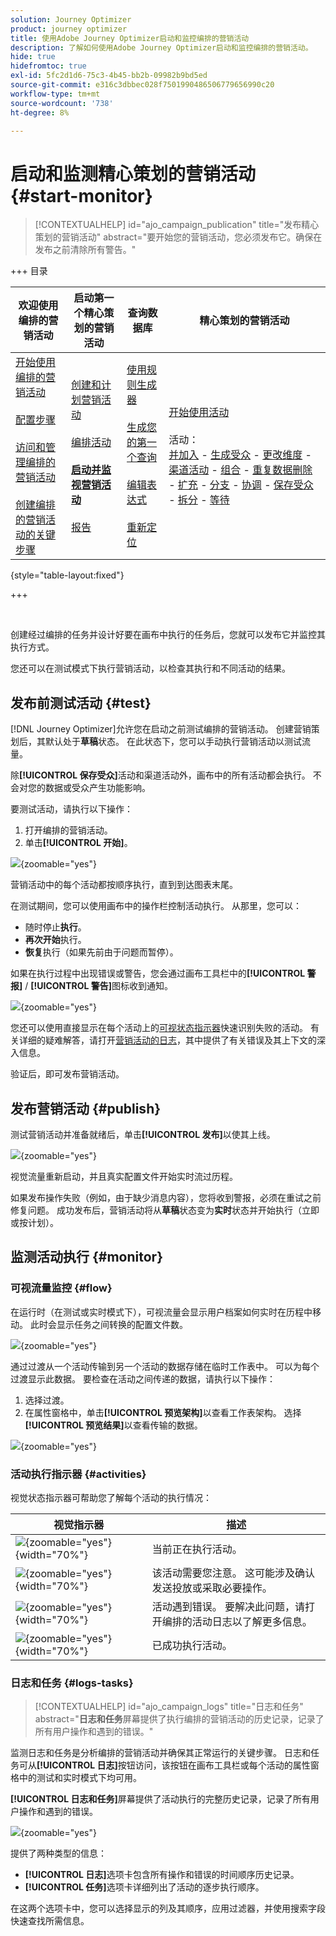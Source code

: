 ```yaml
---
solution: Journey Optimizer
product: journey optimizer
title: 使用Adobe Journey Optimizer启动和监控编排的营销活动
description: 了解如何使用Adobe Journey Optimizer启动和监控编排的营销活动。
hide: true
hidefromtoc: true
exl-id: 5fc2d1d6-75c3-4b45-bb2b-09982b9bd5ed
source-git-commit: e316c3dbbec028f7501990486506779656990c20
workflow-type: tm+mt
source-wordcount: '738'
ht-degree: 8%

---
```


# 启动和监测精心策划的营销活动 {#start-monitor}

>[!CONTEXTUALHELP]
>id="ajo_campaign_publication"
>title="发布精心策划的营销活动"
>abstract="要开始您的营销活动，您必须发布它。确保在发布之前清除所有警告。"

+++ 目录

| 欢迎使用编排的营销活动 | 启动第一个精心策划的营销活动 | 查询数据库 | 精心策划的营销活动 |
|---|---|---|---|
| [开始使用编排的营销活动](gs-orchestrated-campaigns.md)<br/><br/>[配置步骤](configuration-steps.md)<br/><br/>[访问和管理编排的营销活动](access-manage-orchestrated-campaigns.md)<br/><br/>[创建编排的营销活动的关键步骤](gs-campaign-creation.md) | [创建和计划营销活动](create-orchestrated-campaign.md)<br/><br/>[编排活动](orchestrate-activities.md)<br/><br/><b>[启动并监视营销活动](start-monitor-campaigns.md)</b><br/><br/>[报告](reporting-campaigns.md) | [使用规则生成器](orchestrated-rule-builder.md)<br/><br/>[生成您的第一个查询](build-query.md)<br/><br/>[编辑表达式](edit-expressions.md)<br/><br/>[重新定位](retarget.md) | [开始使用活动](activities/about-activities.md)<br/><br/>活动：<br/>[并加入](activities/and-join.md) - [生成受众](activities/build-audience.md) - [更改维度](activities/change-dimension.md) - [渠道活动](activities/channels.md) - [组合](activities/combine.md) - [重复数据删除](activities/deduplication.md) - [扩充](activities/enrichment.md) - [分支](activities/fork.md) - [协调](activities/reconciliation.md) - [保存受众](activities/save-audience.md) - [拆分](activities/split.md) - [等待](activities/wait.md) |

{style="table-layout:fixed"}

+++

<br/>

创建经过编排的任务并设计好要在画布中执行的任务后，您就可以发布它并监控其执行方式。

您还可以在测试模式下执行营销活动，以检查其执行和不同活动的结果。

## 发布前测试活动 {#test}

[!DNL Journey Optimizer]允许您在启动之前测试编排的营销活动。 创建营销策划后，其默认处于&#x200B;**草稿**&#x200B;状态。 在此状态下，您可以手动执行营销活动以测试流量。

除&#x200B;**[!UICONTROL 保存受众]**&#x200B;活动和渠道活动外，画布中的所有活动都会执行。 不会对您的数据或受众产生功能影响。

要测试活动，请执行以下操作：

1. 打开编排的营销活动。
2. 单击&#x200B;**[!UICONTROL 开始]**。

![](assets/campaign-start.png){zoomable="yes"}

营销活动中的每个活动都按顺序执行，直到到达图表末尾。

在测试期间，您可以使用画布中的操作栏控制活动执行。 从那里，您可以：

* 随时停止&#x200B;**执行**。
* **再次开始**&#x200B;执行。
* **恢复**&#x200B;执行（如果先前由于问题而暂停）。

如果在执行过程中出现错误或警告，您会通过画布工具栏中的&#x200B;**[!UICONTROL 警报]** / **[!UICONTROL 警告]**&#x200B;图标收到通知。

![](assets/campaign-warning.png){zoomable="yes"}

您还可以使用直接显示在每个活动上的[可视状态指示器](#activities)快速识别失败的活动。 有关详细的疑难解答，请打开[营销活动的日志](#logs-tasks)，其中提供了有关错误及其上下文的深入信息。

验证后，即可发布营销活动。

## 发布营销活动 {#publish}

测试营销活动并准备就绪后，单击&#x200B;**[!UICONTROL 发布]**&#x200B;以使其上线。

![](assets/campaign-publish.png){zoomable="yes"}

视觉流量重新启动，并且真实配置文件开始实时流过历程。

如果发布操作失败（例如，由于缺少消息内容），您将收到警报，必须在重试之前修复问题。 成功发布后，营销活动将从&#x200B;**草稿**&#x200B;状态变为&#x200B;**实时**&#x200B;状态并开始执行（立即或按计划）。

## 监测活动执行 {#monitor}

### 可视流量监控 {#flow}

在运行时（在测试或实时模式下），可视流量会显示用户档案如何实时在历程中移动。 此时会显示任务之间转换的配置文件数。

![](assets/workflow-execution.png){zoomable="yes"}

通过过渡从一个活动传输到另一个活动的数据存储在临时工作表中。 可以为每个过渡显示此数据。 要检查在活动之间传递的数据，请执行以下操作：

1. 选择过渡。
1. 在属性窗格中，单击&#x200B;**[!UICONTROL 预览架构]**&#x200B;以查看工作表架构。 选择&#x200B;**[!UICONTROL 预览结果]**&#x200B;以查看传输的数据。

![](assets/transition.png){zoomable="yes"}

### 活动执行指示器 {#activities}

视觉状态指示器可帮助您了解每个活动的执行情况：

| 视觉指示器 | 描述 |
|-----|------------|
| ![](assets/activity-status-pending.png){zoomable="yes"}{width="70%"} | 当前正在执行活动。 |
| ![](assets/activity-status-orange.png){zoomable="yes"}{width="70%"} | 该活动需要您注意。 这可能涉及确认发送投放或采取必要操作。 |
| ![](assets/activity-status-red.png){zoomable="yes"}{width="70%"} | 活动遇到错误。 要解决此问题，请打开编排的活动日志以了解更多信息。 |
| ![](assets/activity-status-green.png){zoomable="yes"}{width="70%"} | 已成功执行活动。 |

### 日志和任务 {#logs-tasks}

>[!CONTEXTUALHELP]
>id="ajo_campaign_logs"
>title="日志和任务"
>abstract="**日志和任务**&#x200B;屏幕提供了执行编排的营销活动的历史记录，记录了所有用户操作和遇到的错误。"

监测日志和任务是分析编排的营销活动并确保其正常运行的关键步骤。 日志和任务可从&#x200B;**[!UICONTROL 日志]**&#x200B;按钮访问，该按钮在画布工具栏或每个活动的属性窗格中的测试和实时模式下均可用。

**[!UICONTROL 日志和任务]**&#x200B;屏幕提供了活动执行的完整历史记录，记录了所有用户操作和遇到的错误。

![](assets/workflow-logs.png){zoomable="yes"}

提供了两种类型的信息：

* **[!UICONTROL 日志]**&#x200B;选项卡包含所有操作和错误的时间顺序历史记录。
* **[!UICONTROL 任务]**&#x200B;选项卡详细列出了活动的逐步执行顺序。

在这两个选项卡中，您可以选择显示的列及其顺序，应用过滤器，并使用搜索字段快速查找所需信息。
